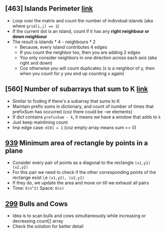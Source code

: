 ## [463] Islands Perimeter [link](https://leetcode.com/problems/island-perimeter/description/)
* Loop over the matrix and count the number of individual islands (aka where `grid[i,j] == 1`)
* If the current dot is an island, count if it has any **right neighbour or down neighbour**
* The result is islands * 4 - neighbours * 2
    * Because, every island contributes 4 edges
    * If you count the neighbor too, then you are adding 2 edges
    * You only consider neighbors in one direction across each axis (aka right and down)
    * Coz otherwise you will count duplicates (x is a neighbor of y, then when you count for y you end up counting x again)

## [560] Number of subarrays that sum to K [link](https://leetcode.com/problems/subarray-sum-equals-k/description/)
* Similar to finding if there's a subarray that sums to K
* Maintain prefix sums in dictionary, and count of number of times that prefixSum has occurred (coz there could be -ve elements)
* If dict contains `prefixSum - k`, it means we have a window that adds to `k`
* Just keep maintining count
* Imp edge case: `d[0] = 1` (coz empty array means sum == 0)

## [939](https://leetcode.com/problems/minimum-area-rectangle/) Minimum area of rectangle by points in a plane
* Consider every pair of points as a diagonal to the rectangle `(x1,y1) (x2,y2)`
* For this pair we need to check if the other corresponding points of the rectange exist i,e `(x1,y2), (x2,y1)`
* If they do, we update the area and move on till we exhaust all pairs
* Time: `O(n^2)` Space: `O(n)`

## [299](https://github.com/edryukai/leetcode/blob/master/src/LC299.cs) Bulls and Cows
* Idea is to scan bulls and cows simultaneously while increasing or decreasing count[] array
* Check the solution for better detail